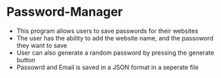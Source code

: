 # Password-Manager
- This program allows users to save passwords for their websites
- The user has the ability to add the website name, and the passoword they want to save 
- User can also generate a random password by pressing the generate button 
- Passowrd and Email is saved in a JSON format in a seperate file
